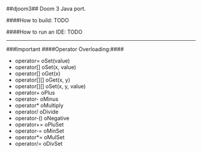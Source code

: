 ##djoom3##
Doom 3 Java port.


####How to build:
TODO

####How to run an IDE:
TODO

----------
###Important
####Operator Overloading:####
- operator= oSet(value)
- operator[] oSet(x, value)
- operator[] oGet(x)
- operator[][] oGet(x, y)
- operator[][] oSet(x, y, value)
- operator+ oPlus
- operator- oMinus
- operator* oMultiply
- operator/ oDivide
- operator-() oNegative
- operator+= oPluSet
- operator-= oMinSet
- operator*= oMulSet
- operator/= oDivSet
